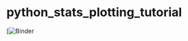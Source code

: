 # python_stats_plotting_tutorial
[![Binder](https://mybinder.org/v2/gh/ksorathia23/python_stats_plotting_tutorial/HEAD)
